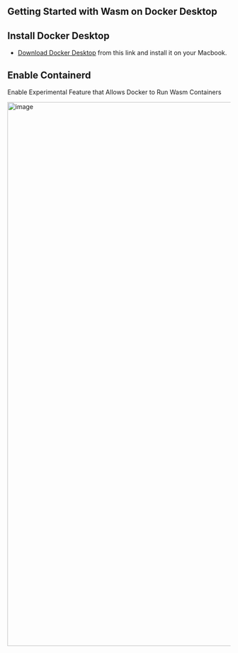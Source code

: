 ## Getting Started with Wasm on Docker Desktop

## Install Docker Desktop

- [Download Docker Desktop](https://www.docker.com/products/docker-desktop/) from this link and install it on your Macbook.


## Enable Containerd

Enable Experimental Feature that Allows Docker to Run Wasm Containers

<img width="1229" alt="image" src="https://github.com/collabnix/wasmlabs/assets/313480/e7d6fcf3-594a-4759-a220-6744fb53a60f">



